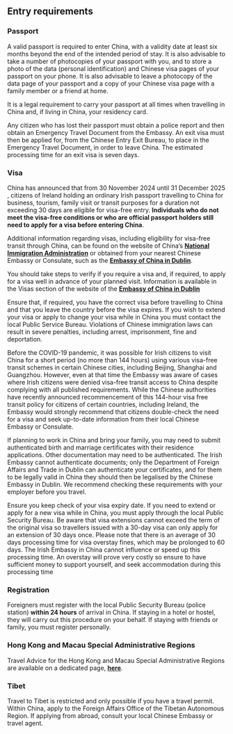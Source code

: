 ## Entry requirements

### **Passport**

A valid passport is required to enter China, with a validity date at least six months beyond the end of the intended period of stay. It is also advisable to take a number of photocopies of your passport with you, and to store a photo of the data (personal identification) and Chinese visa pages of your passport on your phone. It is also advisable to leave a photocopy of the data page of your passport and a copy of your Chinese visa page with a family member or a friend at home.

It is a legal requirement to carry your passport at all times when travelling in China and, if living in China, your residency card.

Any citizen who has lost their passport must obtain a police report and then obtain an Emergency Travel Document from the Embassy. An exit visa must then be applied for, from the Chinese Entry Exit Bureau, to place in the Emergency Travel Document, in order to leave China. The estimated processing time for an exit visa is seven days.

### **Visa**

China has announced that from 30 November 2024 until 31 December 2025 , citizens of Ireland holding an ordinary Irish passport travelling to China for business, tourism, family visit or transit purposes for a duration not exceeding 30 days are eligible for visa-free entry. **Individuals who do not meet the visa-free conditions or who are official passport holders still need to apply for a visa before entering China**.

Additional information regarding visas, including eligibility for visa-free transit through China, can be found on the website of China’s [**National Immigration Administration**](https://en.nia.gov.cn/index.html) or obtained from your nearest Chinese Embassy or Consulate, such as the [**Embassy of China in Dublin**](http://ie.china-embassy.gov.cn/eng/qzfw/).

You should take steps to verify if you require a visa and, if required, to apply for a visa well in advance of your planned visit. Information is available in the Visas section of the website of the [**Embassy of China in Dublin**](http://ie.china-embassy.gov.cn/eng/qzfw/)

Ensure that, if required, you have the correct visa before travelling to China and that you leave the country before the visa expires. If you wish to extend your visa or apply to change your visa while in China you must contact the local Public Service Bureau. Violations of Chinese immigration laws can result in severe penalties, including arrest, imprisonment, fine and deportation.

Before the COVID-19 pandemic, it was possible for Irish citizens to visit China for a short period (no more than 144 hours) using various visa-free transit schemes in certain Chinese cities, including Beijing, Shanghai and Guangzhou. However, even at that time the Embassy was aware of cases where Irish citizens were denied visa-free transit access to China despite complying with all published requirements. While the Chinese authorities have recently announced recommencement of this 144-hour visa free transit policy for citizens of certain countries, including Ireland, the Embassy would strongly recommend that citizens double-check the need for a visa and seek up-to-date information from their local Chinese Embassy or Consulate.

If planning to work in China and bring your family, you may need to submit authenticated birth and marriage certificates with their residence applications. Other documentation may need to be authenticated. The Irish Embassy cannot authenticate documents; only the Department of Foreign Affairs and Trade in Dublin can authenticate your certificates, and for them to be legally valid in China they should then be legalised by the Chinese Embassy in Dublin. We recommend checking these requirements with your employer before you travel.

Ensure you keep check of your visa expiry date. If you need to extend or apply for a new visa while in China, you must apply through the local Public Security Bureau. Be aware that visa extensions cannot exceed the term of the original visa so travellers issued with a 30-day visa can only apply for an extension of 30 days once. Please note that there is an average of 30 days processing time for visa overstay fines, which may be prolonged to 60 days. The Irish Embassy in China cannot influence or speed up this processing time. An overstay will prove very costly so ensure to have sufficient money to support yourself, and seek accommodation during this processing time

### **Registration**

Foreigners must register with the local Public Security Bureau (police station) **within 24 hours** of arrival in China. If staying in a hotel or hostel, they will carry out this procedure on your behalf. If staying with friends or family, you must register personally.

### **Hong Kong and Macau Special Administrative Regions**

Travel Advice for the Hong Kong and Macau Special Administrative Regions are available on a dedicated page, [**here**](https://www.ireland.ie/en/dfa/overseas-travel/advice/china-hong-kong-macao/).

### **Tibet**

Travel to Tibet is restricted and only possible if you have a travel permit. Within China, apply to the Foreign Affairs Office of the Tibetan Autonomous Region. If applying from abroad, consult your local Chinese Embassy or travel agent.